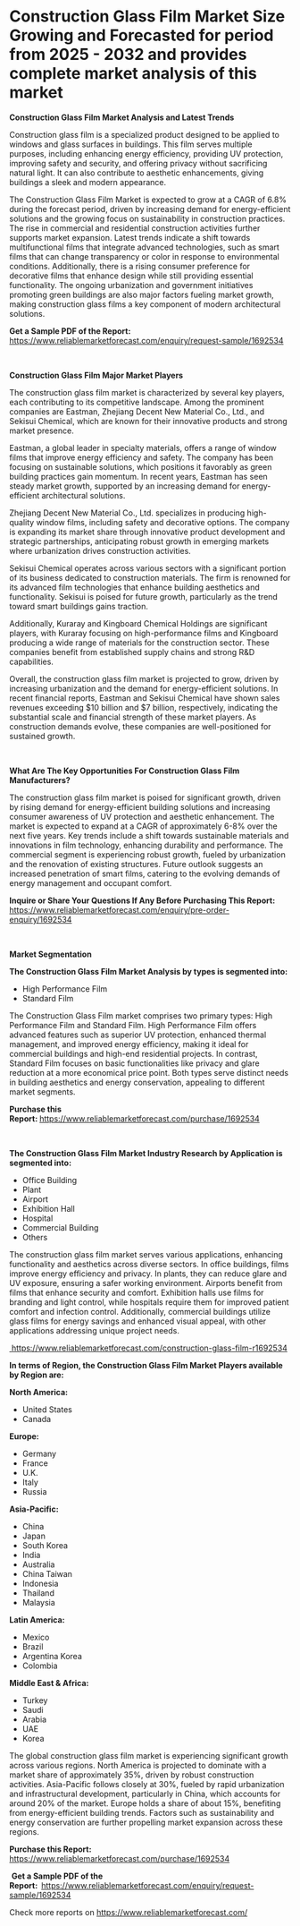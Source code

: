 <p><h1>Construction Glass Film Market Size Growing and Forecasted for period from 2025 - 2032 and provides complete market analysis of this market</h1></p><p><strong>Construction Glass Film Market Analysis and Latest Trends</strong></p>
<p><p>Construction glass film is a specialized product designed to be applied to windows and glass surfaces in buildings. This film serves multiple purposes, including enhancing energy efficiency, providing UV protection, improving safety and security, and offering privacy without sacrificing natural light. It can also contribute to aesthetic enhancements, giving buildings a sleek and modern appearance.</p><p>The Construction Glass Film Market is expected to grow at a CAGR of 6.8% during the forecast period, driven by increasing demand for energy-efficient solutions and the growing focus on sustainability in construction practices. The rise in commercial and residential construction activities further supports market expansion. Latest trends indicate a shift towards multifunctional films that integrate advanced technologies, such as smart films that can change transparency or color in response to environmental conditions. Additionally, there is a rising consumer preference for decorative films that enhance design while still providing essential functionality. The ongoing urbanization and government initiatives promoting green buildings are also major factors fueling market growth, making construction glass films a key component of modern architectural solutions.</p></p>
<p><strong>Get a Sample PDF of the Report:&nbsp;</strong> <a href="https://www.reliablemarketforecast.com/enquiry/request-sample/1692534?utm_campaign=1130&utm_medium=2&utm_source=Github&utm_content=ia&utm_term=08012025&utm_id=construction-glass-film">https://www.reliablemarketforecast.com/enquiry/request-sample/1692534</a></p>
<p>&nbsp;</p>
<p><strong>Construction Glass Film Major Market Players</strong></p>
<p><p>The construction glass film market is characterized by several key players, each contributing to its competitive landscape. Among the prominent companies are Eastman, Zhejiang Decent New Material Co., Ltd., and Sekisui Chemical, which are known for their innovative products and strong market presence.</p><p>Eastman, a global leader in specialty materials, offers a range of window films that improve energy efficiency and safety. The company has been focusing on sustainable solutions, which positions it favorably as green building practices gain momentum. In recent years, Eastman has seen steady market growth, supported by an increasing demand for energy-efficient architectural solutions.</p><p>Zhejiang Decent New Material Co., Ltd. specializes in producing high-quality window films, including safety and decorative options. The company is expanding its market share through innovative product development and strategic partnerships, anticipating robust growth in emerging markets where urbanization drives construction activities.</p><p>Sekisui Chemical operates across various sectors with a significant portion of its business dedicated to construction materials. The firm is renowned for its advanced film technologies that enhance building aesthetics and functionality. Sekisui is poised for future growth, particularly as the trend toward smart buildings gains traction.</p><p>Additionally, Kuraray and Kingboard Chemical Holdings are significant players, with Kuraray focusing on high-performance films and Kingboard producing a wide range of materials for the construction sector. These companies benefit from established supply chains and strong R&D capabilities.</p><p>Overall, the construction glass film market is projected to grow, driven by increasing urbanization and the demand for energy-efficient solutions. In recent financial reports, Eastman and Sekisui Chemical have shown sales revenues exceeding $10 billion and $7 billion, respectively, indicating the substantial scale and financial strength of these market players. As construction demands evolve, these companies are well-positioned for sustained growth.</p></p>
<p>&nbsp;</p>
<p><strong>What Are The Key Opportunities For Construction Glass Film Manufacturers?</strong></p>
<p><p>The construction glass film market is poised for significant growth, driven by rising demand for energy-efficient building solutions and increasing consumer awareness of UV protection and aesthetic enhancement. The market is expected to expand at a CAGR of approximately 6-8% over the next five years. Key trends include a shift towards sustainable materials and innovations in film technology, enhancing durability and performance. The commercial segment is experiencing robust growth, fueled by urbanization and the renovation of existing structures. Future outlook suggests an increased penetration of smart films, catering to the evolving demands of energy management and occupant comfort.</p></p>
<p><strong>Inquire or Share Your Questions If Any Before Purchasing This Report:</strong> <a href="https://www.reliablemarketforecast.com/enquiry/pre-order-enquiry/1692534?utm_campaign=1130&utm_medium=2&utm_source=Github&utm_content=ia&utm_term=08012025&utm_id=construction-glass-film">https://www.reliablemarketforecast.com/enquiry/pre-order-enquiry/1692534</a></p>
<p>&nbsp;</p>
<p><strong>Market Segmentation</strong></p>
<p><strong>The Construction Glass Film Market Analysis by types is segmented into:</strong></p>
<p><ul><li>High Performance Film</li><li>Standard Film</li></ul></p>
<p><p>The Construction Glass Film market comprises two primary types: High Performance Film and Standard Film. High Performance Film offers advanced features such as superior UV protection, enhanced thermal management, and improved energy efficiency, making it ideal for commercial buildings and high-end residential projects. In contrast, Standard Film focuses on basic functionalities like privacy and glare reduction at a more economical price point. Both types serve distinct needs in building aesthetics and energy conservation, appealing to different market segments.</p></p>
<p><strong>Purchase this Report:&nbsp;</strong><a href="https://www.reliablemarketforecast.com/purchase/1692534?utm_campaign=1130&utm_medium=2&utm_source=Github&utm_content=ia&utm_term=08012025&utm_id=construction-glass-film">https://www.reliablemarketforecast.com/purchase/1692534</a></p>
<p>&nbsp;</p>
<p><strong>The Construction Glass Film Market Industry Research by Application is segmented into:</strong></p>
<p><ul><li>Office Building</li><li>Plant</li><li>Airport</li><li>Exhibition Hall</li><li>Hospital</li><li>Commercial Building</li><li>Others</li></ul></p>
<p><p>The construction glass film market serves various applications, enhancing functionality and aesthetics across diverse sectors. In office buildings, films improve energy efficiency and privacy. In plants, they can reduce glare and UV exposure, ensuring a safer working environment. Airports benefit from films that enhance security and comfort. Exhibition halls use films for branding and light control, while hospitals require them for improved patient comfort and infection control. Additionally, commercial buildings utilize glass films for energy savings and enhanced visual appeal, with other applications addressing unique project needs.</p></p>
<p><a href="https://www.reliablemarketforecast.com/construction-glass-film-r1692534?utm_campaign=1130&utm_medium=2&utm_source=Github&utm_content=ia&utm_term=08012025&utm_id=construction-glass-film">&nbsp;https://www.reliablemarketforecast.com/construction-glass-film-r1692534</a></p>
<p><strong>In terms of Region, the Construction Glass Film Market Players available by Region are:</strong></p>
<p>
    <p> <strong> North America: </strong>
        <ul>
            <li>United States</li>
            <li>Canada</li>
        </ul>
        </p> 
    <p> <strong> Europe: </strong>
        <ul>
            <li>Germany</li>
            <li>France</li>
            <li>U.K.</li>
            <li>Italy</li>
            <li>Russia</li>
        </ul>
        </p> 
    <p> <strong> Asia-Pacific: </strong>
        <ul>
            <li>China</li>
            <li>Japan</li>
            <li>South Korea</li>
            <li>India</li>
            <li>Australia</li>
            <li>China Taiwan</li>
            <li>Indonesia</li>
            <li>Thailand</li>
            <li>Malaysia</li>
        </ul>
        </p> 
    <p> <strong> Latin America: </strong>
        <ul>
            <li>Mexico</li>
            <li>Brazil</li>
            <li>Argentina Korea</li>
            <li>Colombia</li>
        </ul>
        </p> 
    <p> <strong> Middle East & Africa: </strong>
        <ul>
            <li>Turkey</li>
            <li>Saudi</li>
            <li>Arabia</li>
            <li>UAE</li>
            <li>Korea</li>
        </ul>
    </p>
    </p>
<p><p>The global construction glass film market is experiencing significant growth across various regions. North America is projected to dominate with a market share of approximately 35%, driven by robust construction activities. Asia-Pacific follows closely at 30%, fueled by rapid urbanization and infrastructural development, particularly in China, which accounts for around 20% of the market. Europe holds a share of about 15%, benefiting from energy-efficient building trends. Factors such as sustainability and energy conservation are further propelling market expansion across these regions.</p></p>
<p><strong>Purchase this Report: </strong><a href="https://www.reliablemarketforecast.com/purchase/1692534?utm_campaign=1130&utm_medium=2&utm_source=Github&utm_content=ia&utm_term=08012025&utm_id=construction-glass-film">https://www.reliablemarketforecast.com/purchase/1692534</a></p>
<p>&nbsp;<strong>Get a Sample PDF of the Report:&nbsp;&nbsp;</strong><a href="https://www.reliablemarketforecast.com/enquiry/request-sample/1692534?utm_campaign=1130&utm_medium=2&utm_source=Github&utm_content=ia&utm_term=08012025&utm_id=construction-glass-film">https://www.reliablemarketforecast.com/enquiry/request-sample/1692534</a></p>
<p><strong></strong></p>
<p>Check more reports on <a href="https://www.reliablemarketforecast.com/?utm_campaign=1130&utm_medium=2&utm_source=Github&utm_content=ia&utm_term=08012025&utm_id=construction-glass-film">https://www.reliablemarketforecast.com/</a></p>